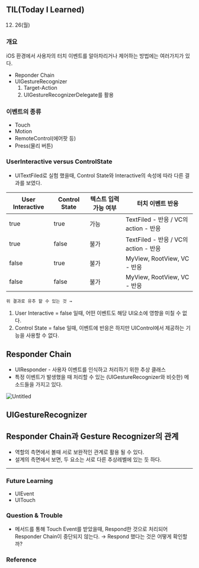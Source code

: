 ## **TIL(Today I Learned)**

12. 26(월)
    
### 개요

iOS 환경에서 사용자의 터치 이벤트를 알아차리거나 제어하는 방법에는 여러가지가 있다. 

- Reponder Chain
- UIGestureRecognizer
    1. Target-Action
    2. UIGestureRecognizerDelegate를 활용

### 이벤트의 종류

- Touch
- Motion
- RemoteControl(에어팟 등)
- Press(물리 버튼)

### UserInteractive versus ControlState

- UITextFiled로 실험 했을때, Control State와 Interactive의 속성에 따라  다른 결과를 보였다.

| User Interactive | Control State | 텍스트 입력 가능 여부 | 터치 이벤트 반응 |
| --- | --- | --- | --- |
| true | true | 가능 | TextFiled - 반응 / VC의 action - 반응 |
| true | false | 불가 | TextFiled - 반응 / VC의 action - 반응 |
| false | true | 불가 | MyView, RootView, VC - 반응 |
| false | false | 불가 | MyView, RootView, VC - 반응 |

    위 결과로 유추 할 수 있는 것 → 

1. User Interactive = false 일때, 어떤 이벤트도 해당 UI요소에 영향을 미칠 수 없다.
2. Control State = false 일때, 이벤트에 반응은 하지만 UIControl에서 제공하는 기능을 사용할 수 없다. 

## Responder Chain

- UIResponder - 사용자 이벤트를 인식하고 처리하기 위한 추상 클래스
- 특정 이벤트가 발생했을 때 처리할 수 있는 (UIGestureRecognizer와 비슷한) 메소드들을 가지고 있다.

![Untitled](https://s3-us-west-2.amazonaws.com/secure.notion-static.com/6b17c1fe-78bf-4886-91e7-a9f31821f65e/Untitled.png)

## UIGestureRecognizer

## Responder Chain과 Gesture Recognizer의 관계

- 역할의 측면에서 볼때 서로 보완적인 관계로 활용 될 수 있다.
- 설계의 측면에서 보면, 두 요소는 서로 다른 추상레벨에 있는 듯 하다.

---

### Future Learning

- UIEvent
- UITouch

### Question & Trouble

- 메서드를 통해 Touch Event를 받았을때, Respond한 것으로 처리되어 Responder Chain이 중단되지 않는다. → Respond 했다는 것은 어떻게 확인할까?

### Reference